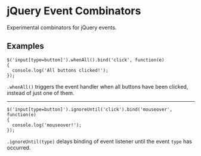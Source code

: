 jQuery Event Combinators
========================

Experimental combinators for jQuery events.

Examples
--------

    $('input[type=button]').whenAll().bind('click', function(e)
    {
      console.log('All buttons clicked!');
    });

`.whenAll()` triggers the event handler when all buttons have been clicked, instead of just one of them.

------


    $('input[type=button]').ignoreUntil('click').bind('mouseover', function(e)
    {
      console.log('mouseover!');
    });

`.ignoreUntil(type)` delays binding of event listener until the event `type` has occurred.

